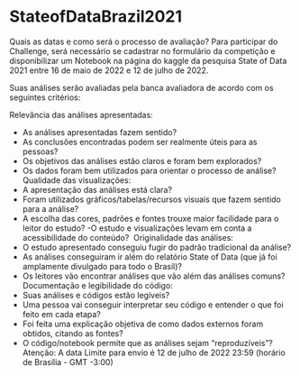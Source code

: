 # StateofDataBrazil2021

Quais as datas e como será o processo de avaliação?
Para participar do Challenge, será necessário se cadastrar no formulário da competição e disponibilizar um Notebook na página do kaggle da pesquisa State of Data 2021 entre 16 de maio de 2022 e 12 de julho de 2022.

Suas análises serão avaliadas pela banca avaliadora de acordo com os seguintes critérios:
 
Relevância das análises apresentadas:
- As análises apresentadas fazem sentido?
- As conclusões encontradas podem ser realmente úteis para as pessoas?
- Os objetivos das análises estão claros e foram bem explorados?
- Os dados foram bem utilizados para orientar o processo de análise?
​
Qualidade das visualizações:
- A apresentação das análises está clara?
- Foram utilizados gráficos/tabelas/recursos visuais que fazem sentido para a análise?
- A escolha das cores, padrões e fontes trouxe maior facilidade para o leitor do estudo?
-O estudo e visualizações levam em conta a acessibilidade do conteúdo?
​
Originalidade das análises:
- O estudo apresentado conseguiu fugir do padrão tradicional da análise?
- As análises conseguiram ir além do relatório State of Data (que já foi amplamente divulgado para todo o Brasil)?
- Os leitores vão encontrar análises que vão além das análises comuns?
​
Documentação e legibilidade do código:
- Suas análises e códigos estão legíveis?
- Uma pessoa vai conseguir interpretar seu código e entender o que foi feito em cada etapa?
- Foi feita uma explicação objetiva de como dados externos foram obtidos, citando as fontes?
- O código/notebook permite que as análises sejam “reproduzíveis”?
​
Atenção: A data Limite para envio é 12 de julho de 2022
23:59 (horário de Brasília - GMT -3:00)
